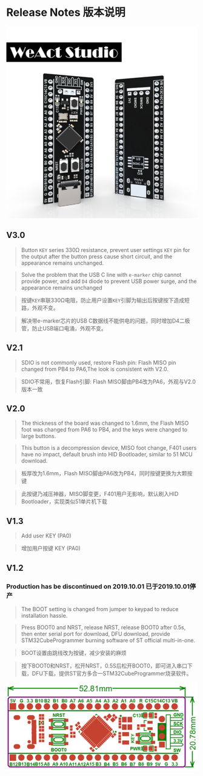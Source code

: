 # Release Notes 版本说明

![](/images/STM32F4x1-V30_3D.jpg "3D View")

## V3.0
> Button ` KEY ` series 330Ω resistance, prevent user settings ` KEY ` pin for the output after the button press cause short circuit, and the appearance remains unchanged.

> Solve the problem that the USB C line with `e-marker` chip cannot provide power, and add `D4` diode to prevent USB power surge, and the appearance remains unchanged

> 按键`KEY`串联330Ω电阻，防止用户设置`KEY`引脚为输出后按键按下造成短路，外观不变。

> 解决带e-marker芯片的USB C数据线不能供电的问题，同时增加D4二极管，防止USB端口电涌，外观不变。

## V2.1
> SDIO is not commonly used, restore Flash pin: Flash MISO pin changed from PB4 to PA6,The look is consistent with V2.0.

> SDIO不常用，恢复Flash引脚: Flash MISO脚由PB4改为PA6，外观与V2.0版本一致

## V2.0
> The thickness of the board was changed to 1.6mm, the Flash MISO foot was changed from PA6 to PB4, and the keys were changed to large buttons.

> This button is a decompression device, MISO foot change, F401 users have no impact, default brush into HID Bootloader, similar to 51 MCU download.

> 板厚改为1.6mm，Flash MISO脚由PA6改为PB4，同时按键更换为大颗按键

> 此按键乃减压神器，MISO脚变更，F401用户无影响，默认刷入HID Bootloader，实现类似51单片机下载

## V1.3
> Add user KEY (PA0)

> 增加用户按键 KEY (PA0)

## V1.2 
### Production has be discontinued on 2019.10.01 已于2019.10.01停产
> The BOOT setting is changed from jumper to keypad to reduce installation hassle.

> Press BOOT0 and NRST, release NRST, release BOOT0 after 0.5s, then enter serial port for download, DFU download, provide STM32CubeProgrammer burning software of ST official multi-in-one.

> BOOT设置由跳线改为按键，减少安装的麻烦

> 按下BOOT0和NRST，松开NRST，0.5S后松开BOOT0，即可进入串口下载，DFU下载，提供ST官方多合一STM32CubeProgrammer烧录软件。

![STM32F4X1 V2.0+](/images/STM32F4x1-V20+BoardShape.png "Board Shape STM32F4X1 V2.0+")